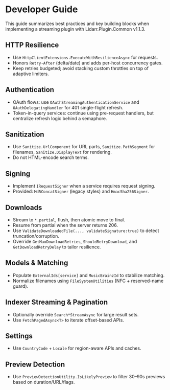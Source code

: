 # Developer Guide

This guide summarizes best practices and key building blocks when implementing a streaming plugin with Lidarr.Plugin.Common v1.1.3.

## HTTP Resilience
- Use `HttpClientExtensions.ExecuteWithResilienceAsync` for requests.
- Honors `Retry-After` (delta/date) and adds per-host concurrency gates.
- Keep retries budgeted; avoid stacking custom throttles on top of adaptive limiters.

## Authentication
- OAuth flows: use `OAuthStreamingAuthenticationService` and `OAuthDelegatingHandler` for 401 single-flight refresh.
- Token-in-query services: continue using pre-request handlers, but centralize refresh logic behind a semaphore.

## Sanitization
- Use `Sanitize.UrlComponent` for URL parts, `Sanitize.PathSegment` for filenames, `Sanitize.DisplayText` for rendering.
- Do not HTML-encode search terms.

## Signing
- Implement `IRequestSigner` when a service requires request signing.
- Provided: `Md5ConcatSigner` (legacy styles) and `HmacSha256Signer`.

## Downloads
- Stream to `*.partial`, flush, then atomic move to final.
- Resume from partial when the server returns 206.
- Use `ValidateDownloadedFile(..., validateSignature:true)` to detect truncation/corruption.
- Override `GetMaxDownloadRetries`, `ShouldRetryDownload`, and `GetDownloadRetryDelay` to tailor resilience.

## Models & Matching
- Populate `ExternalIds[service]` and `MusicBrainzId` to stabilize matching.
- Normalize filenames using `FileSystemUtilities` (NFC + reserved-name guard).

## Indexer Streaming & Pagination
- Optionally override `Search*StreamAsync` for large result sets.
- Use `FetchPagedAsync<T>` to iterate offset-based APIs.

## Settings
- Use `CountryCode` + `Locale` for region-aware APIs and caches.

## Preview Detection
- Use `PreviewDetectionUtility.IsLikelyPreview` to filter 30–90s previews based on duration/URL/flags.

